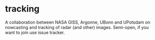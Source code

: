 # tracking
A collaboration between NASA GISS, Argonne, UBonn and UPotsdam on nowcasting and tracking of radar (and other) images. Semi-open, if you want to join use issue tracker. 
